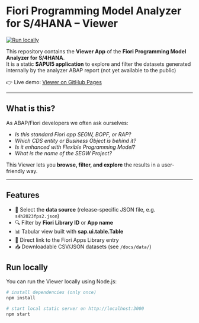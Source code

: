 # Fiori Programming Model Analyzer for S/4HANA – Viewer

[![Run locally](https://img.shields.io/badge/npm-start-green?logo=npm)](#run-locally)

This repository contains the **Viewer App** of the **Fiori Programming Model Analyzer for S/4HANA**.  
It is a static **SAPUI5 application** to explore and filter
the datasets generated internally by the analyzer ABAP report (not yet available to the public)

👉 Live demo: [Viewer on GitHub Pages](https://alespad.github.io/s4-fiori-model-analyzer/)

---

## What is this?

As ABAP/Fiori developers we often ask ourselves:

- *Is this standard Fiori app SEGW, BOPF, or RAP?*  
- *Which CDS entity or Business Object is behind it?*  
- *Is it enhanced with Flexible Programming Model?*  
- *What is the name of the SEGW Project?*  

This Viewer lets you **browse, filter, and explore** the results in a user-friendly way.

---

## Features

- 📂 Select the **data source** (release-specific JSON file, e.g. `s4h2023fps2.json`)  
- 🔍 Filter by **Fiori Library ID** or **App name**  
- 📊 Tabular view built with **sap.ui.table.Table**  
- 🔗 Direct link to the Fiori Apps Library entry  
- 📥 Downloadable CSV/JSON datasets (see `/docs/data/`)

## Run locally

You can run the Viewer locally using Node.js:

```bash
# install dependencies (only once)
npm install

# start local static server on http://localhost:3000
npm start



